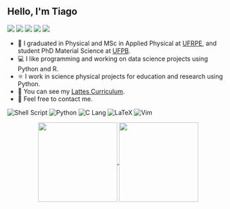 ## Hello, I'm Tiago
  
[![](https://img.shields.io/badge/-Bluesky-%230285FF?style=flat&logo=bluesky&logoColor=white)](https://bsky.app/profile/tiagolima.me)
[![](https://img.shields.io/badge/-X_Profile-black?style=flat&logo=x&logoColor=white)](https://twitter.com/tiagvlima)
[![](https://img.shields.io/badge/-Mastodon-%236364FF?style=flat&logo=mastodon&logoColor=white)](https://mastodon.social/@vercosa)
[![](https://img.shields.io/badge/-Outlook-1E90FF?style=flat-square&logo=MicrosoftOutlook&logoColor=white)](mailto:tiago.vercosa@outlook.com)
[![](https://img.shields.io/badge/-Proton%20Mail-%236D4AFF?style=flat&logo=protonmail&logoColor=white)](mailto:vercosa@proton.me)

- 📖 I graduated in Physical and MSc in Applied Physical at [UFRPE](http://www.ufrpe.br/),
and student PhD Material Science at [UFPB](https://www.ufpb.br/).
- 💻 I like programming and working on data science projects using Python and R.
- ⚛️  I work in science physical projects for education and research using Python.
- 📑 You can see my [Lattes Curriculum](http://lattes.cnpq.br/2589002626770110).
- 📧 Feel free to contact me.
<p>
  <img alt="Shell Script" src="https://img.shields.io/badge/-Shell Script-2C3840?style=flat-square&logo=gnu-bash&logoColor=white" />
  <img alt="Python" src="https://img.shields.io/badge/-Python-%233776AB?style=flat&logo=python&logoColor=white">
  <img alt="C Lang" src="https://img.shields.io/badge/-C%20lang-%23A8B9CC?style=flat&logo=c&logoColor=black">
  <img alt="LaTeX" src="https://img.shields.io/badge/-LaTeX-%23008080?style=flat&logo=latex&logoColor=white">
  <img alt="Vim" src="https://img.shields.io/badge/-Vim-%23019733?style=flat&logo=vim&logoColor=white">
</p>
  
<div align="center">
  <a href="https://github.com/tiagovercosa">
  <img align="center" loading="lazy" height="180em" src="https://github-readme-stats.vercel.app/api?username=tiagovercosa&show_icons=true&theme=algolia&border_color=2C3E50"/>
  <img align="center" loading="lazy" height="180em" src="https://github-readme-stats.vercel.app/api/top-langs/?username=tiagovercosa&layout=compact&size_weight=0&count_weight=1&theme=algolia&border_color=2C3E50"/>
</div>
